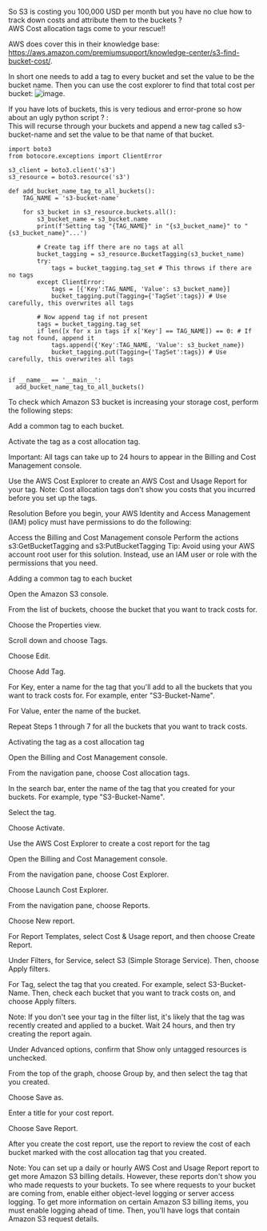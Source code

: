 So S3 is costing you 100,000 USD per month but you have no clue how to track down costs and attribute them to the buckets ?  
AWS Cost allocation tags come to your rescue!! 

AWS does cover this in their knowledge base: https://aws.amazon.com/premiumsupport/knowledge-center/s3-find-bucket-cost/. 

In short one needs to add a tag to every bucket and set the value to be the bucket name. 
Then you can use the cost explorer to find that total cost per bucket:
![image](https://user-images.githubusercontent.com/10617538/195479448-02ec2d70-1cef-4129-a8e0-32c37c88e207.png). 

If you have lots of buckets, this is very tedious and error-prone so how about an ugly python script ? :  
This will recurse through your buckets and append a new tag called s3-bucket-name and set the value to be that name of that bucket.

```
import boto3
from botocore.exceptions import ClientError

s3_client = boto3.client('s3')
s3_resource = boto3.resource('s3')

def add_bucket_name_tag_to_all_buckets():
    TAG_NAME = 's3-bucket-name'

    for s3_bucket in s3_resource.buckets.all():
        s3_bucket_name = s3_bucket.name
        print(f'Setting tag "{TAG_NAME}" in "{s3_bucket_name}" to "{s3_bucket_name}"...')

        # Create tag iff there are no tags at all
        bucket_tagging = s3_resource.BucketTagging(s3_bucket_name)
        try:
            tags = bucket_tagging.tag_set # This throws if there are no tags
        except ClientError:
            tags = [{'Key':TAG_NAME, 'Value': s3_bucket_name}]
            bucket_tagging.put(Tagging={'TagSet':tags}) # Use carefully, this overwrites all tags

        # Now append tag if not present
        tags = bucket_tagging.tag_set
        if len([x for x in tags if x['Key'] == TAG_NAME]) == 0: # If tag not found, append it
            tags.append({'Key':TAG_NAME, 'Value': s3_bucket_name})
            bucket_tagging.put(Tagging={'TagSet':tags}) # Use carefully, this overwrites all tags


if __name__ == '__main__':
  add_bucket_name_tag_to_all_buckets()

```


To check which Amazon S3 bucket is increasing your storage cost, perform the following steps:

Add a common tag to each bucket.

Activate the tag as a cost allocation tag.

Important: All tags can take up to 24 hours to appear in the Billing and Cost Management console.

Use the AWS Cost Explorer to create an AWS Cost and Usage Report for your tag.
Note: Cost allocation tags don't show you costs that you incurred before you set up the tags.

Resolution Before you begin, your AWS Identity and Access Management (IAM) policy must have permissions to do the following:

Access the Billing and Cost Management console Perform the actions s3:GetBucketTagging and s3:PutBucketTagging Tip: Avoid using your AWS account root user for this solution. Instead, use an IAM user or role with the permissions that you need.

Adding a common tag to each bucket

Open the Amazon S3 console.

From the list of buckets, choose the bucket that you want to track costs for.

Choose the Properties view.

Scroll down and choose Tags.

Choose Edit.

Choose Add Tag.

For Key, enter a name for the tag that you'll add to all the buckets that you want to track costs for. For example, enter "S3-Bucket-Name".

For Value, enter the name of the bucket.

Repeat Steps 1 through 7 for all the buckets that you want to track costs.

Activating the tag as a cost allocation tag

Open the Billing and Cost Management console.

From the navigation pane, choose Cost allocation tags.

In the search bar, enter the name of the tag that you created for your buckets. For example, type "S3-Bucket-Name".

Select the tag.

Choose Activate.

Use the AWS Cost Explorer to create a cost report for the tag

Open the Billing and Cost Management console.

From the navigation pane, choose Cost Explorer.

Choose Launch Cost Explorer.

From the navigation pane, choose Reports.

Choose New report.

For Report Templates, select Cost & Usage report, and then choose Create Report.

Under Filters, for Service, select S3 (Simple Storage Service). Then, choose Apply filters.

For Tag, select the tag that you created. For example, select S3-Bucket-Name. Then, check each bucket that you want to track costs on, and choose Apply filters.

Note: If you don't see your tag in the filter list, it's likely that the tag was recently created and applied to a bucket. Wait 24 hours, and then try creating the report again.

Under Advanced options, confirm that Show only untagged resources is unchecked.

From the top of the graph, choose Group by, and then select the tag that you created.

Choose Save as.

Enter a title for your cost report.

Choose Save Report.

After you create the cost report, use the report to review the cost of each bucket marked with the cost allocation tag that you created.

Note: You can set up a daily or hourly AWS Cost and Usage Report report to get more Amazon S3 billing details. However, these reports don't show you who made requests to your buckets. To see where requests to your bucket are coming from, enable either object-level logging or server access logging. To get more information on certain Amazon S3 billing items, you must enable logging ahead of time. Then, you'll have logs that contain Amazon S3 request details.
